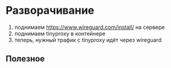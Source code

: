 # Разворачивание

1. поднимаем https://www.wireguard.com/install/ на сервере
2. поднимаем tinyproxy в контейнере
3. теперь, нужный трафик с tinyproxy идёт через wireguard 


## Полезное